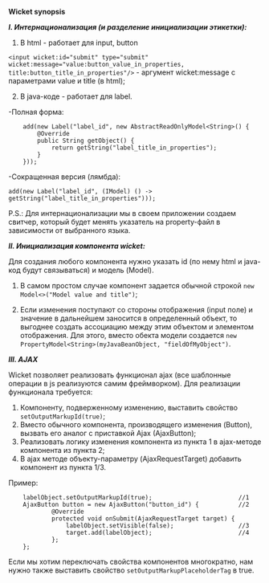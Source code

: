 **Wicket synopsis**

**_I. Интернационализация (и разделение инициализации этикетки):_**

1) В html - работает для input, button

`<input wicket:id="submit" type="submit" wicket:message="value:button_value_in_properties, title:button_title_in_properties"/>` - аргумент wicket:message с параметрами value и title (в html);


2) В java-коде - работает для label.

-Полная форма:
```
    add(new Label("label_id", new AbstractReadOnlyModel<String>() {
        @Override
        public String getObject() {
            return getString("label_title_in_properties");
        }
    }));
```

-Сокращенная версия (лямбда):

```add(new Label("label_id", (IModel) () -> getString("label_title_in_properties")));```

P.S.: Для интернационализации мы в своем приложении создаем свитчер, который будет менять указатель на property-файл в зависимости от выбранного языка.



**_II. Инициализация компонента wicket:_**

Для создания любого компонента нужно указать id (по нему html и java-код будут связываться) и модель (Model).

1) В самом простом случае компонент задается обычной строкой `new Model<>("Model value and title")`;

2) Если изменения поступают со стороны отображения (input поле) и значение в дальнейшем заносится в определенный объект, то выгоднее создать ассоциацию между этим объектом и элементом отображения.
Для этого, вместо обекта модели создается `new PropertyModel<String>(myJavaBeanObject, "fieldOfMyObject")`.



**_III. AJAX_**

Wicket позволяет реализовать функционал ajax (все шаблонные операции в js реализуются самим фреймворком).
Для реализации функционала требуется:

1. Компоненту, подверженному изменению, выставить свойство `setOutputMarkupId(true)`;
2. Вместо обычного компонента, производящего изменения (Button), вызвать его аналог с приставкой Ajax (AjaxButton);
3. Реализовать логику изменения компонента из пункта 1 в ajax-методе компонента из пункта 2;
3. В ajax методе объекту-параметру (AjaxRequestTarget) добавить компонент из пункта 1/3.

Пример:
```
    labelObject.setOutputMarkupId(true);                        //1
    AjaxButton button = new AjaxButton("button_id") {           //2
            @Override
            protected void onSubmit(AjaxRequestTarget target) {
                labelObject.setVisible(false);                  //3
                target.add(labelObject);                        //4
            };
    };
```


Если мы хотим переключать свойства компонентов многократно, нам нужно также выставить свойство `setOutputMarkupPlaceholderTag` в true.